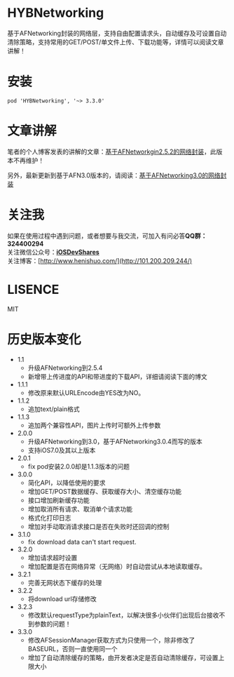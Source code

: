 # HYBNetworking
基于AFNetworking封装的网络层，支持自由配置请求头，自动缓存及可设置自动清除策略，支持常用的GET/POST/单文件上传、下载功能等，详情可以阅读文章讲解！

# 安装

```
pod 'HYBNetworking', '~> 3.3.0'
```

# 文章讲解

笔者的个人博客发表的讲解的文章：[基于AFNetworkgin2.5.2的网络封装](http://101.200.209.244/base-on-afnetworking-wrapper/)，此版本不再维护！

另外，最新更新到基于AFN3.0版本的，请阅读：[基于AFNetworking3.0的网络封装](http://101.200.209.244/base-on-afnetworking3-0-wrapper/)

# 关注我

如果在使用过程中遇到问题，或者想要与我交流，可加入有问必答**QQ群：324400294**<br>
关注微信公众号：[**iOSDevShares**]()<br>
关注博客：[http://www.henishuo.com/](http://101.200.209.244/)


# LISENCE

MIT

# 历史版本变化

* 1.1
  * 升级AFNetworking到2.5.4
  * 新增带上传进度的API和带进度的下载API，详细请阅读下面的博文
* 1.1.1
  * 修改原来默认URLEncode由YES改为NO。
* 1.1.2
  * 追加text/plain格式
* 1.1.3
  * 追加两个兼容性API，图片上传时可额外上传参数
* 2.0.0
  * 升级AFNetworking到3.0，基于AFNetworking3.0.4而写的版本
  * 支持iOS7.0及其以上版本
* 2.0.1
  * fix pod安装2.0.0却是1.1.3版本的问题
* 3.0.0
  * 简化API，以降低使用的要求
  * 增加GET/POST数据缓存、获取缓存大小、清空缓存功能
  * 接口增加刷新缓存功能
  * 增加取消所有请求、取消单个请求功能
  * 格式化打印日志
  * 增加对手动取消请求接口是否在失败时还回调的控制
* 3.1.0
  * fix download data can't start request.
* 3.2.0
  * 增加请求超时设置
  * 增加配置是否在网络异常（无网络）时自动尝试从本地读取缓存。
* 3.2.1
  * 完善无网状态下缓存的处理
* 3.2.2
  * 将download url存储修改
* 3.2.3
  * 修改默认requestType为plainText，以解决很多小伙伴们出现后台接收不到参数的问题！
* 3.3.0
  * 修改AFSessionManager获取方式为只使用一个，除非修改了BASEURL，否则一直使用同一个
  * 增加了自动清除缓存的策略，由开发者决定是否自动清除缓存，可设置上限大小
